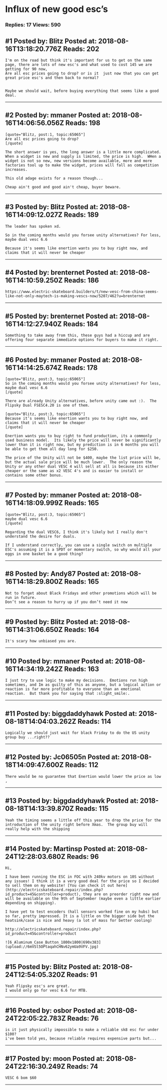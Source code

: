 # Influx of new good esc&rsquo;s

### Replies: 17 Views: 590

## \#1 Posted by: Blitz Posted at: 2018-08-16T13:18:20.776Z Reads: 202

```
I'm on the road but think it's important for us to get on the same page, there are lots of new esc's and what used to cost 145 we are getting for 90 now,
Are all esc prices going to drop? or is it  just now that you can get great price esc's and then back to normal?


Maybe we should wait, before buying everything that seems like a good deal.
```

---
## \#2 Posted by: mmaner Posted at: 2018-08-16T14:06:56.056Z Reads: 198

```
[quote="Blitz, post:1, topic:65065"]
Are all esc prices going to drop?
[/quote]

The short answer is yes, the long answer is a little more complicated.  When a widget is new and supply is limited, the price is high.  WHen a widget is not so new, new versions become available, more and more factories tool up to make the widget, prices will fall as competition increases.

This old adage exists for a reason though...

Cheap ain't good and good ain't cheap, buyer beware.
```

---
## \#3 Posted by: Blitz Posted at: 2018-08-16T14:09:12.027Z Reads: 189

```
The leader has spoken xd.

So in the coming months would you forsee unity alternatives? For less, maybe dual vesc 6.6

Because it's seems like enertion wants you to buy right now, and claims that it will never be cheaper
```

---
## \#4 Posted by: brenternet Posted at: 2018-08-16T14:10:59.250Z Reads: 186

```
https://www.electric-skateboard.builders/t/new-vesc-from-china-seems-like-not-only-maytech-is-making-vescs-now/5207/462?u=brenternet
```

---
## \#5 Posted by: brenternet Posted at: 2018-08-16T14:12:27.940Z Reads: 184

```
Something to take away from this, these guys had a hiccup and are offering four separate immediate options for buyers to make it right.
```

---
## \#6 Posted by: mmaner Posted at: 2018-08-16T14:14:25.674Z Reads: 178

```
[quote="Blitz, post:3, topic:65065"]
So in the coming months would you forsee unity alternatives? For less, maybe dual vesc 6.6
[/quote]

There are already Unity alternatives, before unity came out :).  The Flipsky Dual FSESC4.20 is one of them.  

[quote="Blitz, post:3, topic:65065"]
Because it’s seems like enertion wants you to buy right now, and claims that it will never be cheaper
[/quote]

Enertion wants you to buy right to fund production, its a commonly used business model.  Its likely the price will never be significantly lower than it is right now, but my prediction is in 6 months you will be able to get them all day long for $250.

The price of the Unity will not be $400, maybe the list price will be, but the actual sale price will be much lower.  The only reason the Unity or any other dual VESC 4 will sell at all is because its either cheaper or the same as x2 VESC 4's and is easier to install or contains some other bonus.
```

---
## \#7 Posted by: mmaner Posted at: 2018-08-16T14:18:09.999Z Reads: 165

```
[quote="Blitz, post:3, topic:65065"]
maybe dual vesc 6.6
[/quote]

Regarding the dual VESC6, I think it's likely but I really don't understand the desire for duals.  

If I understand correctly, you can use a single switch on multiple ESC's assuming it is a SPDT or momentary switch, so why would all your eggs in one basket be a good thing?
```

---
## \#8 Posted by: Andy87 Posted at: 2018-08-16T14:18:29.800Z Reads: 165

```
Not to forget about Black Fridays and other promotions which will be run in future.
Don’t see a reason to hurry up if you don’t need it now
```

---
## \#9 Posted by: Blitz Posted at: 2018-08-16T14:31:06.650Z Reads: 164

```
It's scary how unbiased you are.
```

---
## \#10 Posted by: mmaner Posted at: 2018-08-16T14:34:19.242Z Reads: 163

```
I just try to use logic to make my decisions.  Emotions run high sometimes, and Im as guilty of this as anyone, but a logical action or reaction is far more profitable to everyone than an emotional reaction.  But thank you for saying that :slight_smile:.
```

---
## \#11 Posted by: biggdaddyhawk Posted at: 2018-08-18T14:04:03.262Z Reads: 114

```
Logically we should just wait for black Friday to do the US unity group buy ...right??
```

---
## \#12 Posted by: Jc06505n Posted at: 2018-08-18T14:09:47.600Z Reads: 112

```
There would be no guarantee that Enertion would lower the price as low ,
```

---
## \#13 Posted by: biggdaddyhawk Posted at: 2018-08-18T14:13:39.870Z Reads: 115

```
Yeah the timing seems a little off this year to drop the price for the introduction of the unity right before Xmas.  The group buy will really help with the shipping
```

---
## \#14 Posted by: Martinsp Posted at: 2018-08-24T12:28:03.680Z Reads: 96

```
Hi,

I have been running the ESC in FOC with 240kv motors on 10S without any issues! I think it is a very good deal for the price so I decided to sell them on my website! [You can check it out here](http://electricskateboard.repair/index.php?id_product=45&controller=product), they are on preorder right now and will be available on the 9th of September (maybe even a little earlier depending on shipping).

I have yet to test encoders (hall sensors worked fine on my hubs) but so far, pretty impressed. It is a little on the bigger side but the heatsink/case is nice and heavy (a lot of mass for better cooling)

http://electricskateboard.repair/index.php?id_product=45&controller=product

![6_Aluminum_Case_Button_1800x1800|690x383](upload://6mVSl5OPtaqahCHNv62ymUa9VFV.jpg)
```

---
## \#15 Posted by: Blitz Posted at: 2018-08-24T12:54:05.320Z Reads: 91

```
Yeah Flipsky esc's are great.
I would only go for vesc 6.6 for MTB.
```

---
## \#16 Posted by: osbor Posted at: 2018-08-24T22:05:22.783Z Reads: 76

```
is it just physically impossible to make a reliable sk8 esc for under $100?
i've been told yes, because reliable requires expensive parts but...
```

---
## \#17 Posted by: moon Posted at: 2018-08-24T22:16:30.249Z Reads: 74

```
VESC 6 bom $60
```

---
